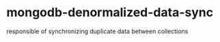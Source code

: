 # mongodb-denormalized-data-sync
responsible of  synchronizing duplicate data between collections  
